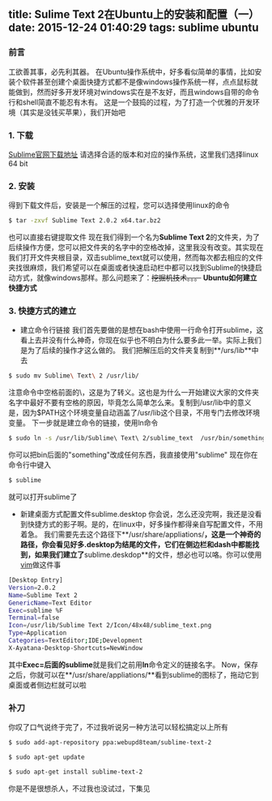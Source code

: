 title: Sulime Text 2在Ubuntu上的安装和配置（一）
date: 2015-12-24 01:40:29
tags: sublime ubuntu
---
### 前言
工欲善其事，必先利其器。
在Ubuntu操作系统中，好多看似简单的事情，比如安装个软件甚至创建个桌面快捷方式都不是像windows操作系统一样，点点鼠标就能做到，然而好多开发环境对windows实在是不友好，而且windows自带的命令行和shell简直不能忍有木有。
这是一个鼓捣的过程，为了打造一个优雅的开发环境（其实是没钱买苹果），我们开始吧
<!--more-->
### 1. 下载
[Sublime官网下载地址][1]
请选择合适的版本和对应的操作系统，这里我们选择linux 64 bit
### 2. 安装
得到下载文件后，安装是一个解压的过程，您可以选择使用linux的命令

```bash 
$ tar -zxvf Sublime Text 2.0.2 x64.tar.bz2
```
也可以直接右键提取文件
现在我们得到一个名为**Sublime Text 2**的文件夹，为了后续操作方便，您可以把文件夹的名字中的空格改掉，这里我没有改变。其实现在我们打开文件夹根目录，双击sublime_text就可以使用，然而每次都去相应的文件夹找很麻烦，我们希望可以在桌面或者快速启动栏中都可以找到Sublime的快捷启动方式，就像windows那样。那么问题来了：~~挖掘机技术。。。~~ **Ubuntu如何建立快捷方式**
### 3. 快捷方式的建立
* 建立命令行链接
  我们首先要做的是想在bash中使用一行命令打开sublime，这看上去并没有什么神奇，你现在似乎也不明白为什么要多此一举。实际上我们是为了后续的操作才这么做的。
我们把解压后的文件夹复制到**/urs/lib**中去

``` bash
$ sudo mv Sublime\ Text\ 2 /usr/lib/
```

注意命令中空格前面的\，这是为了转义。这也是为什么一开始建议大家的文件夹名字中最好不要有空格的原因，毕竟怎么简单怎么来。复制到/usr/lib中的意义是，因为$PATH这个环境变量自动涵盖了/usr/lib这个目录，不用专门去修改环境变量。
下一步就是建立命令的链接，使用ln命令

``` bash 
$ sudo ln -s /usr/lib/Sublime\ Text\ 2/sublime_text  /usr/bin/something
```

你可以把bin后面的"something"改成任何东西，我直接使用"sublime"
现在你在命令行中键入

``` bash
$ sublime
```

就可以打开sublime了
* 新建桌面方式配置文件sublime.desktop
你会说，怎么还没完啊，我还是没看到快捷方式的影子啊。是的，在linux中，好多操作都得亲自写配置文件，不用着急。
我们需要先去这个路径下**/usr/share/appliations/**，这是一个神奇的路径，你会看见好多.desktop为结尾的文件，它们在侧边栏和dash中都能找到，如果我们建立了**sublime.deskdop**的文件，想必也可以咯。你可以使用[vim][2]做这件事
``` bash
[Desktop Entry]
Version=2.0.2
Name=Sublime Text 2
GenericName=Text Editor
Exec=sublime %F
Terminal=false
Icon=/usr/lib/Sublime Text 2/Icon/48x48/sublime_text.png
Type=Application
Categories=TextEditor;IDE;Development
X-Ayatana-Desktop-Shortcuts=NewWindow
```
其中**Exec=**后面的**sublime**就是我们之前用**ln**命令定义的链接名字。
Now，保存之后，你就可以在**/usr/share/appliations/**看到sublime的图标了，拖动它到桌面或者侧边栏就可以啦
### 补刀
你叹了口气说终于完了，不过我听说另一种方法可以轻松搞定以上所有

``` bash
$ sudo add-apt-repository ppa:webupd8team/sublime-text-2
```

``` bash 
$ sudo apt-get update
```

``` bash 
$ sudo apt-get install sublime-text-2 
```

你是不是很想杀人，不过我也没试过，下集见

[1]: http://www.sublimetext.com/2
[2]: http://buildall.github.io/2015/12/09/frontendvim/